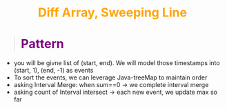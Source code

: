 # <center><b><span style="color:orange">Diff Array, Sweeping Line</span></b></center>

> # <b><span style="color:purple">Pattern</span></b>
* you will be givne list of (start, end).  We will model those timestamps into (start, 1), (end, -1) as events
* To sort the events, we can leverage Java-treeMap to maintain order
* asking Interval Merge: when sum==0 -> we complete interval merge
* asking count of Interval intersect -> each new event, we update max so far
